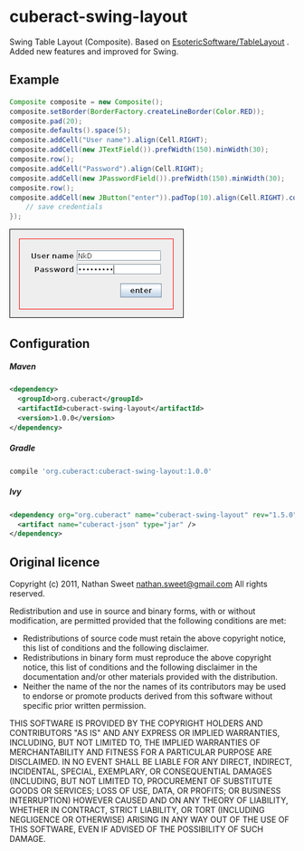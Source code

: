 # cuberact-swing-layout
Swing Table Layout (Composite). Based on [EsotericSoftware/TableLayout](https://github.com/EsotericSoftware/tablelayout) . Added new features and improved for Swing.



## Example

```java
Composite composite = new Composite();
composite.setBorder(BorderFactory.createLineBorder(Color.RED));
composite.pad(20);
composite.defaults().space(5);
composite.addCell("User name").align(Cell.RIGHT);
composite.addCell(new JTextField()).prefWidth(150).minWidth(30);
composite.row();
composite.addCell("Password").align(Cell.RIGHT);
composite.addCell(new JPasswordField()).prefWidth(150).minWidth(30);
composite.row();
composite.addCell(new JButton("enter")).padTop(10).align(Cell.RIGHT).colspan(2).getWidget().addActionListener(event -> {
    // save credentials
});
```
![](https://raw.githubusercontent.com/cuberact/cuberactorg.github.io/master/images/cuberact-swing-layout/credentials-layout-showcase.png)

## Configuration

##### Maven

```xml
<dependency>
  <groupId>org.cuberact</groupId>
  <artifactId>cuberact-swing-layout</artifactId>
  <version>1.0.0</version>
</dependency>
```

##### Gradle

```groovy
compile 'org.cuberact:cuberact-swing-layout:1.0.0'
```

##### Ivy

```xml
<dependency org="org.cuberact" name="cuberact-swing-layout" rev="1.5.0">
  <artifact name="cuberact-json" type="jar" />
</dependency>
```
## Original licence 


  Copyright (c) 2011, Nathan Sweet <nathan.sweet@gmail.com>
  All rights reserved.
 
  Redistribution and use in source and binary forms, with or without
  modification, are permitted provided that the following conditions are met:
  
  * Redistributions of source code must retain the above copyright notice, this list of conditions and the following disclaimer.
  * Redistributions in binary form must reproduce the above copyright notice, this list of conditions and the following disclaimer in the documentation and/or other materials provided with the distribution.
  * Neither the name of the <organization> nor the names of its contributors may be used to endorse or promote products derived from this software without specific prior written permission.
 
  THIS SOFTWARE IS PROVIDED BY THE COPYRIGHT HOLDERS AND CONTRIBUTORS "AS IS" AND
  ANY EXPRESS OR IMPLIED WARRANTIES, INCLUDING, BUT NOT LIMITED TO, THE IMPLIED
  WARRANTIES OF MERCHANTABILITY AND FITNESS FOR A PARTICULAR PURPOSE ARE
  DISCLAIMED. IN NO EVENT SHALL <COPYRIGHT HOLDER> BE LIABLE FOR ANY
  DIRECT, INDIRECT, INCIDENTAL, SPECIAL, EXEMPLARY, OR CONSEQUENTIAL DAMAGES
  (INCLUDING, BUT NOT LIMITED TO, PROCUREMENT OF SUBSTITUTE GOODS OR SERVICES;
  LOSS OF USE, DATA, OR PROFITS; OR BUSINESS INTERRUPTION) HOWEVER CAUSED AND
  ON ANY THEORY OF LIABILITY, WHETHER IN CONTRACT, STRICT LIABILITY, OR TORT
  (INCLUDING NEGLIGENCE OR OTHERWISE) ARISING IN ANY WAY OUT OF THE USE OF THIS
  SOFTWARE, EVEN IF ADVISED OF THE POSSIBILITY OF SUCH DAMAGE.
